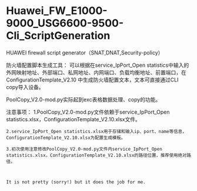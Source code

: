 # Huawei_FW_E1000-9000_USG6600-9500-Cli_ScriptGeneration
HUAWEI firewall script generator（SNAT,DNAT,Security-policy）


防火墙配置脚本生成工具：
  可以根据在service_IpPort_Open statistics中输入的外网映射地址、外部端口、私网地址、内网端口、负载均衡地址、前置端口，在ConfigurationTemplate_V2.10
  中生成防火墙配置文本，文本可直接通过CLI copy导入设备。
  
PoolCopy_V2.0-mod.py实际起到exc表格数据处理、copy的功能。


注意事项：
    1.PoolCopy_V2.0-mod.py文件依赖于service_IpPort_Open statistics.xlsx，ConfigurationTemplate_V2.10.xlsx文件。
    
    2.service_IpPort_Open statistics.xlsx用于存储和输入ip、port、name等信息，ConfigurationTemplate_V2.10.xlsx为配置生成模板。
    
    3.初次使用注意修改PoolCopy_V2.0-mod.py文件内service_IpPort_Open statistics.xlsx，ConfigurationTemplate_V2.10.xlsx的路径位置，推荐使用绝对路径。
    
    
    
    It is not pretty (sorry!) but it does the job for me.
